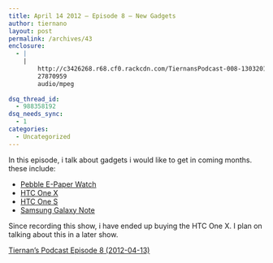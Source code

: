 ```yaml
---
title: April 14 2012 – Episode 8 – New Gadgets
author: tiernano
layout: post
permalink: /archives/43
enclosure:
  - |
    |
        http://c3426268.r68.cf0.rackcdn.com/TiernansPodcast-008-13032012.mp3
        27870959
        audio/mpeg
        
dsq_thread_id:
  - 988358192
dsq_needs_sync:
  - 1
categories:
  - Uncategorized
---
```

In this episode, i talk about gadgets i would like to get in coming months. these include:

  * [Pebble E-Paper Watch][1]
  * [HTC One X][2]
  * [HTC One S][3]
  * [Samsung Galaxy Note][4]

Since recording this show, i have ended up buying the HTC One X. I plan on talking about this in a later show.

[Tiernan&#8217;s Podcast Episode 8 (2012-04-13)][5]

 [1]: http://www.kickstarter.com/projects/597507018/pebble-e-paper-watch-for-iphone-and-android
 [2]: http://www.htc.com/www/smartphones/htc-one-x/
 [3]: http://www.htc.com/www/smartphones/htc-one-s/
 [4]: http://www.samsung.com/global/microsite/galaxynote/note/index.html?type=find
 [5]: http://c3426268.r68.cf0.rackcdn.com/TiernansPodcast-008-13032012.mp3